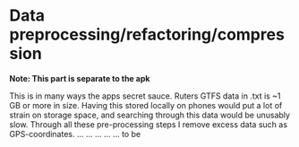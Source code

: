 # Data preprocessing/refactoring/compression

**Note: This part is separate to the apk**

This is in many ways the apps secret sauce. Ruters GTFS data in .txt is ~1 GB or more in size. Having this stored locally on phones would put a lot of strain on storage space, and searching through this data would be unusably slow. Through all these pre-processing steps I remove excess data such as GPS-coordinates. ... ... ... ... ... to be
